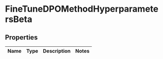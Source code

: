 
# FineTuneDPOMethodHyperparametersBeta

## Properties
| Name | Type | Description | Notes |
| ------------ | ------------- | ------------- | ------------- |



